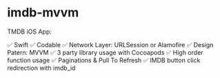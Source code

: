 # imdb-mvvm

TMDB iOS App:

✅ Swift
✅ Codable
✅ Network Layer: URLSession or Alamofire 
✅ Design Patern: MVVM 
✅ 3 party library usage with Cocoapods 
✅ High order function usage 
✅ Paginations & Pull To Refresh 
✅ IMDB button click redirection with imdb_id
